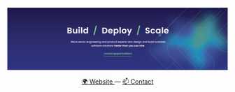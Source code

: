 <p align="center">
<img src="./intro.png" alt="We're senior engineering and product experts who design and build scalable software solutions faster than you can hire." />
</p>

<div align="center">
  <a href="https://qed.builders/"> 🌍 Website <a>
  —
  <a href="mailto:contact@qed.builders"> 📫 Contact <a>
</div>
